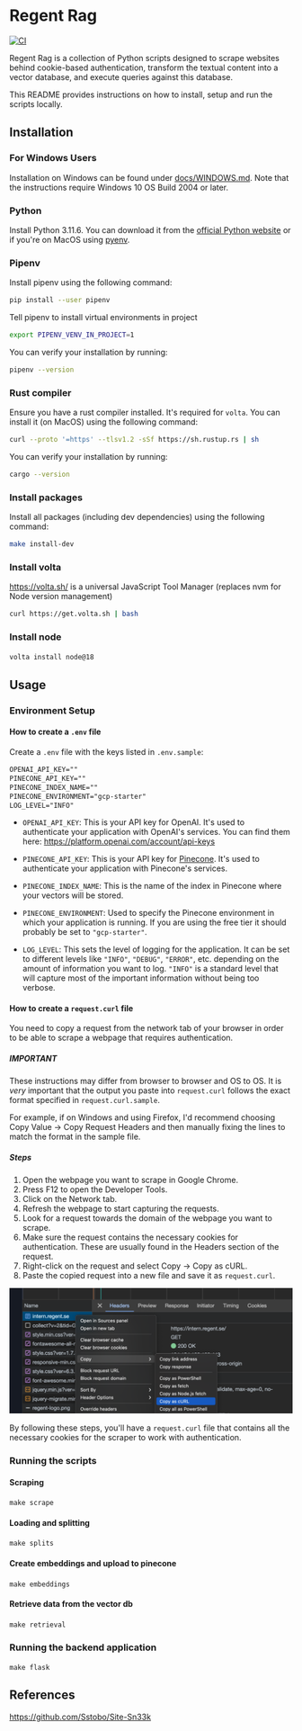 # Regent Rag

[![CI](https://github.com/frgul006/rag-experiment/actions/workflows/ci.yml/badge.svg)](https://github.com/frgul006/rag-experiment/actions/workflows/ci.yml)

Regent Rag is a collection of Python scripts designed to scrape websites behind cookie-based authentication, transform the textual content into a vector database, and execute queries against this database.

This README provides instructions on how to install, setup and run the scripts locally.

## Installation

### For Windows Users

Installation on Windows can be found under [docs/WINDOWS.md](./docs/WINDOWS.md). Note that the instructions require Windows 10 OS Build 2004 or later.

### Python

Install Python 3.11.6. You can download it from the [official Python website](https://www.python.org/downloads/) or if you're on MacOS using [pyenv](https://github.com/pyenv/pyenv#getting-pyenv).

### Pipenv

Install pipenv using the following command:

```bash
pip install --user pipenv
```

Tell pipenv to install virtual environments in project

```bash
export PIPENV_VENV_IN_PROJECT=1
```

You can verify your installation by running:

```bash
pipenv --version
```

### Rust compiler

Ensure you have a rust compiler installed. It's required for `volta`. You can install it (on MacOS) using the following command:

```bash
curl --proto '=https' --tlsv1.2 -sSf https://sh.rustup.rs | sh
```

You can verify your installation by running:

```bash
cargo --version
```

### Install packages

Install all packages (including dev dependencies) using the following command:

```bash
make install-dev
```

### Install volta

<https://volta.sh/> is a universal JavaScript Tool Manager (replaces nvm for Node version management)

```bash
curl https://get.volta.sh | bash
```

### Install node

```bash
volta install node@18
```

## Usage

### Environment Setup

#### How to create a `.env` file

Create a `.env` file with the keys listed in `.env.sample`:

```env
OPENAI_API_KEY=""
PINECONE_API_KEY=""
PINECONE_INDEX_NAME=""
PINECONE_ENVIRONMENT="gcp-starter"
LOG_LEVEL="INFO"
```

- `OPENAI_API_KEY`: This is your API key for OpenAI. It's used to authenticate your application with OpenAI's services. You can find them here: <https://platform.openai.com/account/api-keys>

- `PINECONE_API_KEY`: This is your API key for [Pinecone](https://app.pinecone.io/). It's used to authenticate your application with Pinecone's services.

- `PINECONE_INDEX_NAME`: This is the name of the index in Pinecone where your vectors will be stored.

- `PINECONE_ENVIRONMENT`: Used to specify the Pinecone environment in which your application is running. If you are using the free tier it should probably be set to `"gcp-starter"`.

- `LOG_LEVEL`: This sets the level of logging for the application. It can be set to different levels like `"INFO"`, `"DEBUG"`, `"ERROR"`, etc. depending on the amount of information you want to log. `"INFO"` is a standard level that will capture most of the important information without being too verbose.

#### How to create a `request.curl` file

You need to copy a request from the network tab of your browser in order to be able to scrape a webpage that requires authentication.

##### IMPORTANT

These instructions may differ from browser to browser and OS to OS. It is _very_ important that the output you paste into `request.curl` follows the exact format specified in `request.curl.sample`.

For example, if on Windows and using Firefox, I'd recommend choosing Copy Value -> Copy Request Headers and then manually fixing the lines to match the format in the sample file.

##### Steps

1. Open the webpage you want to scrape in Google Chrome.
1. Press F12 to open the Developer Tools.
1. Click on the Network tab.
1. Refresh the webpage to start capturing the requests.
1. Look for a request towards the domain of the webpage you want to scrape.
1. Make sure the request contains the necessary cookies for authentication. These are usually found in the Headers section of the request.
1. Right-click on the request and select Copy -> Copy as cURL.
1. Paste the copied request into a new file and save it as `request.curl`.

![screenshot when copying a request as cURL in Google Chrome](docs/images/copy_as_curl.png)

By following these steps, you'll have a `request.curl` file that contains all the necessary cookies for the scraper to work with authentication.

### Running the scripts

#### Scraping

`make scrape`

#### Loading and splitting

`make splits`

#### Create embeddings and upload to pinecone

`make embeddings`

#### Retrieve data from the vector db

`make retrieval`

### Running the backend application

`make flask`

## References

<https://github.com/Sstobo/Site-Sn33k>
